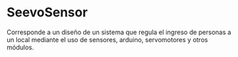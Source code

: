 # SeevoSensor

Corresponde a un diseño de un sistema que regula el ingreso de personas a un local mediante el uso de sensores, arduino, servomotores y otros módulos.
